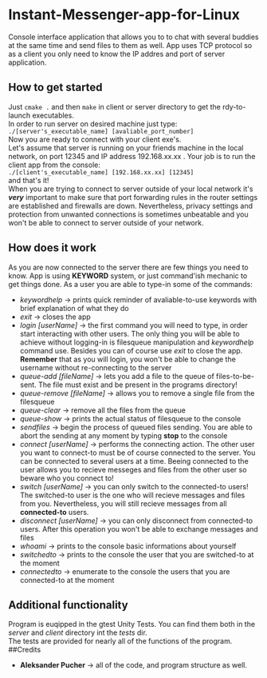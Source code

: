 # Instant-Messenger-app-for-Linux
Console interface application that allows you to to chat with several buddies at the same time and send files to them as well.
App uses TCP protocol so as a client you only need to know the IP addres and port of server application.

## How to get started
Just  `cmake .` and then `make` in client or server directory to get the rdy-to-launch executables.\
In order to run server on desired machine just type: <br/>`./[server's_executable_name] [avaliable_port_number]` <br/> Now you are ready to connect with your client exe's.\
Let's assume that server is running on your friends machine in the local network, on port 12345 and IP address 192.168.xx.xx .
Your job is to run the client app from the console: <br/> `./[client's_executable_name] [192.168.xx.xx] [12345]` <br/>and that's it!\
When you are trying to connect to server outside of your local network it's ***very*** important to make sure that port forwarding rules in the 
router settings are established and firewalls are down. Nevertheless, privacy settings and protection from unwanted connections is sometimes unbeatable and you won't be able to connect to server outside of your network.
## How does it work
As you are now connected to the server there are few things you need to know. App is using **KEYWORD** system, or just command'ish mechanic to 
get things done. As a user you are able to type-in some of the commands:
- *keywordhelp* -> prints quick reminder of avaliable-to-use keywords with brief explanation of what they do
- *exit* -> closes the app
- *login [userName]* -> the first command you will need to type, in order start interacting with other users. The only thing you will be able to achieve without logging-in is filesqueue manipulation and *keywordhelp* command use. 
Besides you can of course use *exit* to close the app. **Remember** that as you will login, you won't be able to change the username without re-connecting to the server
- *queue-add [fileName]* -> lets you add a file to the queue of files-to-be-sent. The file must exist and be present in the programs directory!
- *queue-remove [fileName]* -> allows you to remove a single file from the filesqueue
- *queue-clear* -> remove all the files from the queue
- *queue-show* -> prints the actual status of filesqueue to the console
- *sendfiles* -> begin the process of queued files sending. You are able to abort the sending at any moment by typing **stop** to the console
- *connect [userName]* -> performs the connecting action. The other user you want to connect-to must be of course connected 
to the server. You can be connected to several users at a time. Beeing connected to the user allows you to recieve messeges and files from the other user so beware who you connect to!
- *switch [userName]* -> you can only switch to the connected-to users! The switched-to user is the one who will recieve messages and files from you. Nevertheless, you will still recieve messages from all **connected-to** users.
- *disconnect [userName]* -> you can only disconnect from connected-to users. After this operation you won't be able to exchange messages and files
- *whoami* -> prints to the console basic informations about yourself
- *switchedto* -> prints to the console the user that you are switched-to at the moment
- *connectedto* -> enumerate to the console the users that you are connected-to at the moment
## Additional functionality
Program is euqipped in the gtest Unity Tests. You can find them both in the *server* and *client* directory int the *tests* dir. \
The tests are provided for nearly all of the functions of the program.
##Credits
- **Aleksander Pucher** -> all of the code, and program structure as well.
